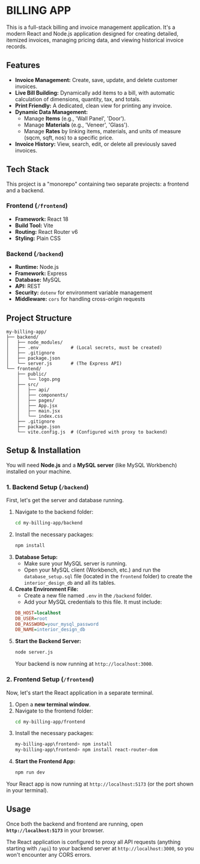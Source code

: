 # BILLING APP

This is a full-stack billing and invoice management application. It's a modern React and Node.js application designed for creating detailed, itemized invoices, managing pricing data, and viewing historical invoice records.

## Features

* **Invoice Management:** Create, save, update, and delete customer invoices.
* **Live Bill Building:** Dynamically add items to a bill, with automatic calculation of dimensions, quantity, tax, and totals.
* **Print Friendly:** A dedicated, clean view for printing any invoice.
* **Dynamic Data Management:**
    * Manage **Items** (e.g., 'Wall Panel', 'Door').
    * Manage **Materials** (e.g., 'Veneer', 'Glass').
    * Manage **Rates** by linking items, materials, and units of measure (sqcm, sqft, nos) to a specific price.
* **Invoice History:** View, search, edit, or delete all previously saved invoices.

## Tech Stack

This project is a "monorepo" containing two separate projects: a frontend and a backend.

### Frontend (`/frontend`)

* **Framework:** React 18
* **Build Tool:** Vite
* **Routing:** React Router v6
* **Styling:** Plain CSS

### Backend (`/backend`)

* **Runtime:** Node.js
* **Framework:** Express
* **Database:** MySQL
* **API:** REST
* **Security:** `dotenv` for environment variable management
* **Middleware:** `cors` for handling cross-origin requests

## Project Structure

```
my-billing-app/
├── backend/
│   ├── node_modules/
│   ├── .env            # (Local secrets, must be created)
│   ├── .gitignore
│   ├── package.json
│   └── server.js       # (The Express API)
└── frontend/
    ├── public/
    │   └── logo.png
    ├── src/
    │   ├── api/
    │   ├── components/
    │   ├── pages/
    │   ├── App.jsx
    │   ├── main.jsx
    │   └── index.css
    ├── .gitignore
    ├── package.json
    └── vite.config.js  # (Configured with proxy to backend)
```

## Setup & Installation

You will need **Node.js** and a **MySQL server** (like MySQL Workbench) installed on your machine.

### 1. Backend Setup (`/backend`)

First, let's get the server and database running.

1.  Navigate to the backend folder:
    ```bash
    cd my-billing-app/backend
    ```
2.  Install the necessary packages:
    ```bash
    npm install
    ```
3.  **Database Setup:**
    * Make sure your MySQL server is running.
    * Open your MySQL client (Workbench, etc.) and run the `database_setup.sql` file (located in the `frontend` folder) to create the `interior_design_db` and all its tables.
4.  **Create Environment File:**
    * Create a new file named `.env` in the `/backend` folder.
    * Add your MySQL credentials to this file. It must include:
    ```ini
    DB_HOST=localhost
    DB_USER=root
    DB_PASSWORD=your_mysql_password
    DB_NAME=interior_design_db
    ```
5.  **Start the Backend Server:**
    ```bash
    node server.js
    ```
    Your backend is now running at `http://localhost:3000`.

### 2. Frontend Setup (`/frontend`)

Now, let's start the React application in a separate terminal.

1.  Open a **new terminal window**.
2.  Navigate to the frontend folder:
    ```bash
    cd my-billing-app/frontend
    ```
3.  Install the necessary packages:
    ```bash
    my-billing-app\frontend> npm install
    my-billing-app\frontend> npm install react-router-dom
    ```
4.  **Start the Frontend App:**
    ```bash
    npm run dev
    ```
Your React app is now running at `http://localhost:5173` (or the port shown in your terminal).

## Usage

Once both the backend and frontend are running, open **`http://localhost:5173`** in your browser.

The React application is configured to proxy all API requests (anything starting with `/api`) to your backend server at `http://localhost:3000`, so you won't encounter any CORS errors.